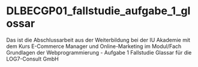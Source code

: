 # DLBECGP01_fallstudie_aufgabe_1_glossar
 Das ist die Abschlussarbeit aus der Weiterbildung bei der IU Akademie mit dem Kurs E-Commerce Manager und Online-Marketing im Modul/Fach  Grundlagen der Webprogrammierung - Aufgabe 1 Fallstudie Glassar für die LOG7-Consult GmbH

